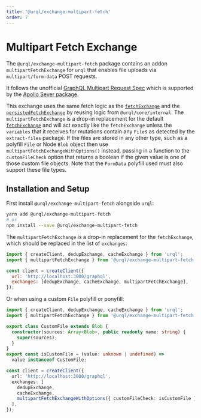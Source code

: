 ```yaml
---
title: '@urql/exchange-multipart-fetch'
order: 7
---
```


# Multipart Fetch Exchange

The `@urql/exchange-multipart-fetch` package contains an addon `multipartFetchExchange` for `urql`
that enables file uploads via `multipart/form-data` POST requests.

It follows the unofficial [GraphQL Multipart Request
Spec](https://github.com/jaydenseric/graphql-multipart-request-spec) which is supported by the
[Apollo Sever package](https://www.apollographql.com/docs/apollo-server/data/file-uploads/).

This exchange uses the same fetch logic as the [`fetchExchange`](./core.md#fetchexchange) and the
[`persistedFetchExchange`](./persisted-fetch-exchange.md) by reusing logic from `@urql/core/internal`.
The `multipartFetchExchange` is a drop-in replacement for the default
[`fetchExchange`](./core.md#fetchexchange) and will act exactly like the `fetchExchange` unless the
`variables` that it receives for mutations contain any `File`s as detected by the `extract-files` package.
If the files are stored in any other type, such as a polyfill `File` or Node `Blob` object then use `multipartFetchExchangeWithOptions()` instead, passing in a function to the `customFileCheck` option that returns a boolean if the given value is one of those custom file objects. Note that the `FormData` polyfill used must also support these file types.

## Installation and Setup

First install `@urql/exchange-multipart-fetch` alongside `urql`:

```sh
yarn add @urql/exchange-multipart-fetch
# or
npm install --save @urql/exchange-multipart-fetch
```

The `multipartFetchExchange` is a drop-in replacement for the `fetchExchange`, which should be
replaced in the list of `exchanges`:

```js
import { createClient, dedupExchange, cacheExchange } from 'urql';
import { multipartFetchExchange } from '@urql/exchange-multipart-fetch';

const client = createClient({
  url: 'http://localhost:3000/graphql',
  exchanges: [dedupExchange, cacheExchange, multipartFetchExchange],
});
```

Or when using a custom `File` polyfill or ponyfill:

```typescript
import { createClient, dedupExchange, cacheExchange } from 'urql';
import { multipartFetchExchange } from '@urql/exchange-multipart-fetch';

export class CustomFile extends Blob {
  constructor(sources: Array<Blob>, public readonly name: string) {
    super(sources);
  }
}
export const isCustomFile = (value: unknown | undefined) =>
  value instanceof CustomFile;

const client = createClient({
  url: 'http://localhost:3000/graphql',
  exchanges: [
    dedupExchange, 
    cacheExchange, 
    multipartFetchExchangeWithOptions({ customFileCheck: isCustomFile })
  ],
});
```